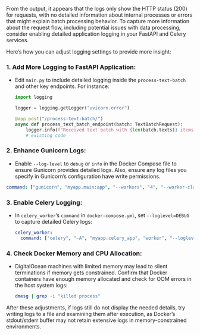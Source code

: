 From the output, it appears that the logs only show the HTTP status (200) for requests, with no detailed information about internal processes or errors that might explain batch processing behavior. To capture more information about the request flow, including potential issues with data processing, consider enabling detailed application logging in your FastAPI and Celery services.

Here’s how you can adjust logging settings to provide more insight:

### 1. **Add More Logging to FastAPI Application**:
   - Edit `main.py` to include detailed logging inside the `process-text-batch` and other key endpoints. For instance:
     ```python
     import logging

     logger = logging.getLogger("uvicorn.error")

     @app.post("/process-text-batch/")
     async def process_text_batch_endpoint(batch: TextBatchRequest):
         logger.info(f"Received text batch with {len(batch.texts)} items for processing.")
         # existing code
     ```

### 2. **Enhance Gunicorn Logs**:
   - Enable `--log-level` to `debug` or `info` in the Docker Compose file to ensure Gunicorn provides detailed logs. Also, ensure any log files you specify in Gunicorn’s configuration have write permissions.
   ```yaml
   command: ["gunicorn", "myapp.main:app", "--workers", "4", "--worker-class", "uvicorn.workers.UvicornWorker", "--bind", "0.0.0.0:8000", "--log-level", "info"]
   ```

### 3. **Enable Celery Logging**:
   - In `celery_worker`’s `command` in `docker-compose.yml`, set `--loglevel=DEBUG` to capture detailed Celery logs:
     ```yaml
     celery_worker:
       command: ["celery", "-A", "myapp.celery_app", "worker", "--loglevel=DEBUG"]
     ```

### 4. **Check Docker Memory and CPU Allocation**:
   - DigitalOcean machines with limited memory may lead to silent terminations if memory gets constrained. Confirm that Docker containers have enough memory allocated and check for OOM errors in the host system logs:
     ```bash
     dmesg | grep -i "killed process"
     ```

After these adjustments, if logs still do not display the needed details, try writing logs to a file and examining them after execution, as Docker’s stdout/stderr buffer may not retain extensive logs in memory-constrained environments.